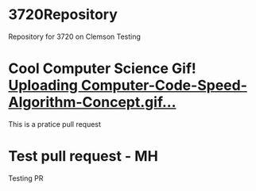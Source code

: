 # 3720Repository
Repository for 3720 on Clemson
Testing


Cool Computer Science Gif!
[Uploading Computer-Code-Speed-Algorithm-Concept.gif…]()
=======
This is a pratice pull request

Test pull request - MH
=======

Testing PR
